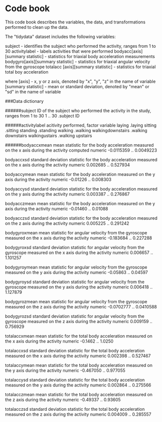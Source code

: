 Code book 
========================================================

This code book describes the variables, the data, and transformations performed to clean up the data.

The "tidydata" dataset includes the following variables:

subject - identifies the subject who performed the activity, ranges from 1 to 30 
activitylabel - labels activities that were performed 
bodyacc[axis][summary statistic] - statistics for triaxial body acceleration measurements 
bodygyro[axis][summary statistic] - statistics for triaxial angular velocity from the gyroscope totalacc
[axis][summary statistic] - statistics for triaxial total boy acceleration 

where
[axis] - x, y or z axis, denoted by "x", "y", "z" in the name of variable 
[summary statistic] - mean or standard deviation, denoted by "mean" or "sd" in the name of variable

###Data dictionary

######subject
  ID of the subject who performed the activity in the study, ranges from 1 to 30
    1 .. 30 .subject ID
    
######activitylabel
  acitivity performed, factor variable 
    laying            .laying
    sitting           .sitting
    standing          .standing
    walking           .walking
    walkingdownstairs .walking downstairs
    walkingustairs    .walking upstairs

######bodyaccxmean
  mean statistic for the body acceleration measured on the x axis during the activity
  computed 
    numeric
    -0.0115359 .. 0.0049223

bodyaccxsd
  standard deviation statistic for the body acceleration measured on the x axis during the activity
    numeric
    0.002685 .. 0.527934

bodyaccymean
  mean statistic for the body acceleration measured on the y axis during the activity
    numeric
    -0.01226 .. 0.008303

bodyaccysd
  standard deviation statistic for the body acceleration measured on the y axis during the activity
    numeric
    0.003387 .. 0.276867

bodyacczmean
  mean statistic for the body acceleration measured on the y axis during the activity
    numeric
    -0.01460 .. 0.01088

bodyacczsd
  standard deviation statistic for the body acceleration measured on the z axis during the activity
    numeric
    0.005225 .. 0.291242
  
bodygyroxmean
  mean statistic for angular velocity from the gyroscope measured on the x axis during the activity
    numeric
    -0.183684 .. 0.227288
    
bodygyroxsd
  standard deviation statistic for angular velocity from the gyroscope measured on the x axis during the activity
    numeric
    0.006657 .. 1.101257

bodygyroymean
  mean statistic for angular velocity from the gyroscope measured on the y axis during the activity
    numeric
    -0.05863 .. 0.04597

bodygyroysd
  standard deviation statistic for angular velocity from the gyroscope measured on the y axis during the activity
    numeric
    0.006418 .. 1.127879

bodygyrozmean
  mean statistic for angular velocity from the gyroscope measured on the z axis during the activity
    numeric
    -0.0702777 .. 0.0410588 

bodygyrozsd
  standard deviation statistic for angular velocity from the gyroscope measured on the z axis during the activity
    numeric
    0.009159 .. 0.756929

totalaccxmean
  mean statistic for the total body acceleration measured on the x axis during the activity
    numeric
    -0.1462 .. 1.0250

totalaccxsd
  standard deviation statistic for the total body acceleration measured on the x axis during the activity
    numeric
    0.002398 .. 0.527467

totalaccymean
  mean statistic for the total body acceleration measured on the y axis during the activity
    numeric
    -0.467050 .. 0.977055

totalaccysd
  standard deviation statistic for the total body acceleration measured on the y axis during the activity
    numeric
    0.002864 .. 0.275566

totalacczmean
  mean statistic for the total body acceleration measured on the z axis during the activity
    numeric
    -0.49337 .. 0.93605

totalacczsd
  standard deviation statistic for the total body acceleration measured on the z axis during the activity
    numeric
    0.004009 .. 0.285557
